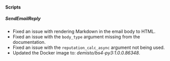 
#### Scripts

##### SendEmailReply

- Fixed an issue with rendering Markdown in the email body to HTML.
- Fixed an issue with the `body_type` argument missing from the documentation.
- Fixed an issue with the `reputation_calc_async` argument not being used.
- Updated the Docker image to: *demisto/bs4-py3:1.0.0.86348*.
